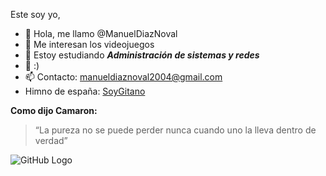 Este soy yo,
* 👋 Hola, me llamo @ManuelDiazNoval
* 👀 Me interesan los videojuegos
* 🌱 Estoy estudiando **_Administración de sistemas y redes_**
* 💞️ :)
* 📫 Contacto: manueldiaznoval2004@gmail.com
* Himno de españa: [SoyGitano](https://www.youtube.com/watch?v=1LO0ac6ynGs)

**Como dijo Camaron:**
>“La pureza no se puede perder nunca cuando uno la lleva dentro de verdad”

![GitHub Logo](https://images.ecestaticos.com/-Hj9CS1AGor0bodcmmxC5kyMjVo=/0x0:1124x740/1200x900/filters:fill(white):format(jpg)/f.elconfidencial.com%2Foriginal%2Fc81%2Fad7%2Fd09%2Fc81ad7d090d5c44ff7125faf6913410c.jpg)

<!---
ManuelDiazNoval/ManuelDiazNoval is a ✨ special ✨ repository because its `README.md` (this file) appears on your GitHub profile.
You can click the Preview link to take a look at your changes.
--->
